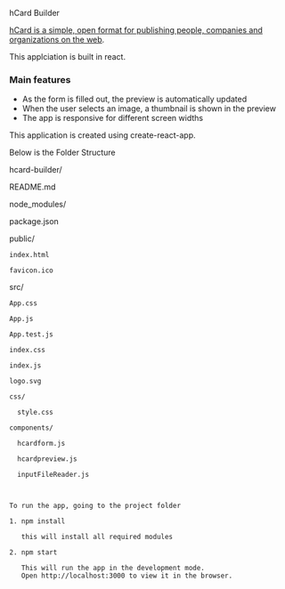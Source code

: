 
hCard Builder

[hCard is a simple, open format for publishing people, companies and
organizations on the web](http://microformats.org/wiki/hCard).

This applciation is built in react. 

### Main features

* As the form is filled out, the preview is automatically updated
* When the user selects an image, a thumbnail is shown in the preview
* The app is responsive for different screen widths


This application is created using create-react-app.

Below is the Folder Structure


hcard-builder/

  README.md
  
  node_modules/
  
  package.json
  
  public/
  
    index.html
    
    favicon.ico
    
  src/
  
    App.css
    
    App.js
    
    App.test.js
    
    index.css
    
    index.js
    
    logo.svg
    
    css/
    
      style.css
      
    components/
    
      hcardform.js
      
      hcardpreview.js
      
      inputFileReader.js
      
      
    
    To run the app, going to the project folder
    
    1. npm install
    
       this will install all required modules
       
    2. npm start
    
       This will run the app in the development mode.
       Open http://localhost:3000 to view it in the browser.
   
    
      
    
